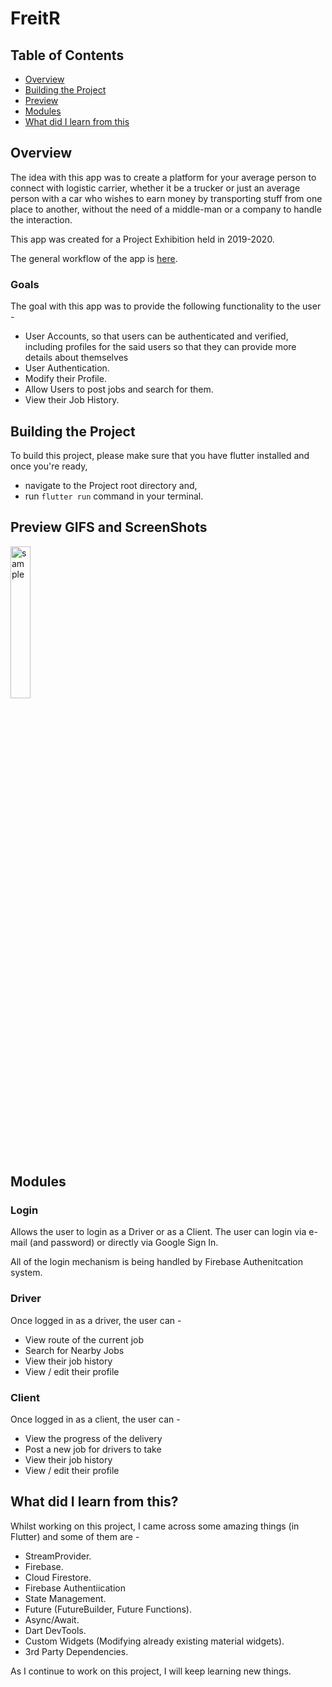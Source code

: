 # FreitR
## Table of Contents
* [Overview](#overview)
* [Building the Project](#building-the-project)
* [Preview](#preview-gifs-and-screenshots)
* [Modules](#modules)
* [What did I learn from this](#what-did-i-learn-from-this)

## Overview
The idea with this app was to create a platform for your average person to connect with logistic carrier, whether it be a trucker or just an average person with a car who wishes to earn money by transporting stuff from one place to another, without the need of a middle-man or a company to handle the interaction. 

This app was created for a Project Exhibition held in 2019-2020.

The general workflow of the app is [here](https://whimsical.com/project-exhibition-review-1-app-flowchart-WkBbxCB1ZVCzKatnn5iByt).

### Goals
  The goal with this app was to provide the following functionality to the user -
  - User Accounts, so that users can be authenticated and verified, including profiles for the said users so that they can provide more details about themselves
  - User Authentication.
  - Modify their Profile.
  - Allow Users to post jobs and search for them.
  - View their Job History.

## Building the Project
To build this project, please make sure that you have flutter installed and once you're ready, 
- navigate to the Project root directory and,
- run ``flutter run`` command in your terminal.

## Preview GIFS and ScreenShots
<div>
<img src="/ssGifs/sample.gif" alt="sample" width="25%" height="25%"/>
</div>

## Modules
### Login
Allows the user to login as a Driver or as a Client. The user can login via e-mail (and password) or directly via Google Sign In. 

All of the login mechanism is being handled by Firebase Authenitcation system. 

### Driver
Once logged in as a driver, the user can -
- View route of the current job
- Search for Nearby Jobs 
- View their job history
- View / edit their profile
 
### Client
Once logged in as a client, the user can -
- View the progress of the delivery
- Post a new job for drivers to take 
- View their job history
- View / edit their profile

## What did I learn from this?
  Whilst working on this project, I came across some amazing things (in Flutter) and some of them are -
 - StreamProvider.
 - Firebase.
 - Cloud Firestore.
 - Firebase Authentiication
 - State Management.
 - Future (FutureBuilder, Future Functions).
 - Async/Await.
 - Dart DevTools.
 - Custom Widgets (Modifying already existing material widgets).
 - 3rd Party Dependencies.

 As I continue to work on this project, I will keep learning new things.
